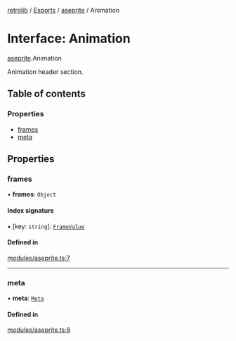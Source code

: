 [retrolib](../README.md) / [Exports](../modules.md) / [aseprite](../modules/aseprite.md) / Animation

# Interface: Animation

[aseprite](../modules/aseprite.md).Animation

Animation header section.

## Table of contents

### Properties

- [frames](aseprite.Animation.md#frames)
- [meta](aseprite.Animation.md#meta)

## Properties

### frames

• **frames**: `Object`

#### Index signature

▪ [key: `string`]: [`FrameValue`](aseprite.FrameValue.md)

#### Defined in

[modules/aseprite.ts:7](https://github.com/philbgarner/retrolib/blob/ffca896/src/modules/aseprite.ts#L7)

___

### meta

• **meta**: [`Meta`](aseprite.Meta.md)

#### Defined in

[modules/aseprite.ts:8](https://github.com/philbgarner/retrolib/blob/ffca896/src/modules/aseprite.ts#L8)
